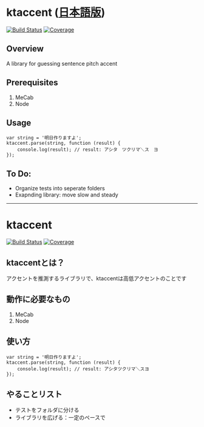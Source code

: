 # ktaccent ([日本語版](#ktaccent))
[![Build Status](https://img.shields.io/travis/k3zi/ktaccent/master.svg?style=flat-square)](https://travis-ci.org/k3zi/ktaccent) [![Coverage](https://img.shields.io/codecov/c/github/k3zi/ktaccent/master.svg?style=flat-square)](https://codecov.io/gh/k3zi/ktaccent)

## Overview
A library for guessing sentence pitch accent

## Prerequisites
1) MeCab
2) Node

## Usage
```
var string = '明日作りますよ';
ktaccent.parse(string, function (result) {
    console.log(result); // result: アシタ　ツクリマ＼ス　ヨ
});
```

## To Do:
* Organize tests into seperate folders
* Exapnding library: move slow and steady

---

# ktaccent
[![Build Status](https://img.shields.io/travis/k3zi/ktaccent/master.svg?style=flat-square)](https://travis-ci.org/k3zi/ktaccent) [![Coverage](https://img.shields.io/codecov/c/github/k3zi/ktaccent/master.svg?style=flat-square)](https://codecov.io/gh/k3zi/ktaccent)

## ktaccentとは？
アクセントを推測するライブラリで、ktaccentは高低アクセントのことです

## 動作に必要なもの
1) MeCab
2) Node

## 使い方
```
var string = '明日作りますよ';
ktaccent.parse(string, function (result) {
    console.log(result); // result: アシタツクリマ＼スヨ
});
```

## やることリスト
* テストをフォルダに分ける
* ライブラリを広げる：一定のペースで
